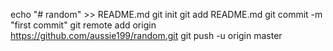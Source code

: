 echo "# random" >> README.md
git init
git add README.md
git commit -m "first commit"
git remote add origin https://github.com/aussie199/random.git
git push -u origin master
